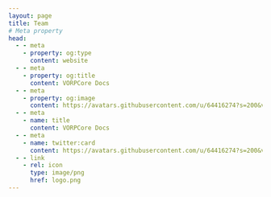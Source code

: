 ```yaml
---
layout: page
title: Team
# Meta property
head:
  - - meta
    - property: og:type
      content: website
  - - meta
    - property: og:title
      content: VORPCore Docs
  - - meta
    - property: og:image
      content: https://avatars.githubusercontent.com/u/64416274?s=200&v=4
  - - meta
    - name: title
      content: VORPCore Docs
  - - meta
    - name: twitter:card
      content: https://avatars.githubusercontent.com/u/64416274?s=200&v=4
  - - link
    - rel: icon
      type: image/png
      href: logo.png
---
```


<script setup>
import {
  VPTeamPage,
  VPTeamPageTitle,
  VPTeamMembers,
  VPTeamPageSection
} from 'vitepress/theme'

const developers = [
    {
        avatar: 'https://avatars.githubusercontent.com/u/62485293?v=4',
        name: 'Blue',
        title: 'Owner',
        links: [
            { icon: 'github', link: 'https://github.com/kamelzarandah' },
        ]
    },
    {
        avatar: 'https://avatars.githubusercontent.com/u/87246847?v=4',
        name: 'Outsider',
        title: 'Project Manager',
        links: [
            { icon: 'github', link: 'https://github.com/outsider31000' },
        ]
    },
    {
        avatar: 'https://avatars.githubusercontent.com/u/6077794?v=4',
        name: 'Local9',
        title: 'Core Developer',
        links: [
            { icon: 'github', link: 'https://github.com/Local9' },
        ]
    },
    {
        avatar: 'https://avatars.githubusercontent.com/u/10902965?v=4',
        name: 'Bytesizd',
        title: 'Developer',
        links: [
            { icon: 'github', link: 'https://github.com/AndrewR3K' },
        ]
    },
    {
        avatar: 'https://avatars.githubusercontent.com/u/1690916?v=4',
        name: 'BlackPegasus',
        title: 'Developer',
        links: [
            { icon: 'github', link: 'https://github.com/creativewild' },
        ]
    },
    {
        avatar: 'https://avatars.githubusercontent.com/u/79701428?v=4',
        name: 'Yourgen',
        title: 'Developer',
        links: [
            { icon: 'github', link: 'https://github.com/YourgenAP' },
        ]
    }
]
const staff = [
    {
        avatar: 'https://cdn.discordapp.com/avatars/263296570588397579/258a8647af87e59ff4992b8c48b92162?size=1024',
        name: 'Hobbs',
        title: 'Moderator',
        links: []
    },
    {
        avatar: 'https://cdn.discordapp.com/avatars/603391306672111626/fcc52165597822da0047d199b5980f17?size=1024',
        name: 'NoTrHaN',
        title: 'Moderator',
        links: []
    },
    {
        avatar: 'https://cdn.discordapp.com/avatars/173378385043652608/d725921a367afc8a21e1f2568b20953d?size=1024',
        name: 'Marish',
        title: 'Support',
        links: []
    },
    {
        avatar: 'https://cdn.discordapp.com/avatars/389590964030668812/3ec3d25745311a98da2ee713365ac905?size=1024',
        name: 'Jannings',
        title: 'Support',
        links: []
    },
    {
        avatar: 'https://cdn.discordapp.com/avatars/837186684458106903/a_502141984e75916e0a49026d38706c40?size=1024',
        name: 'BigSmoke',
        title: 'Support',
        links: []
    }
]
</script>

<VPTeamPage>
  <VPTeamPageTitle>
    <template #title>Our Team</template>
    <template #lead></template>
  </VPTeamPageTitle>
  <VPTeamPageSection>
    <template #title>Developers</template>
    <template #lead></template>
    <template #members>
     <VPTeamMembers size="medium" :members="developers" />
    </template>
  </VPTeamPageSection>
  <VPTeamPageSection>
    <template #title>Staff</template>
    <template #lead></template>
    <template #members>
      <VPTeamMembers size="medium" :members="staff" />
    </template>
  </VPTeamPageSection>
</VPTeamPage>
